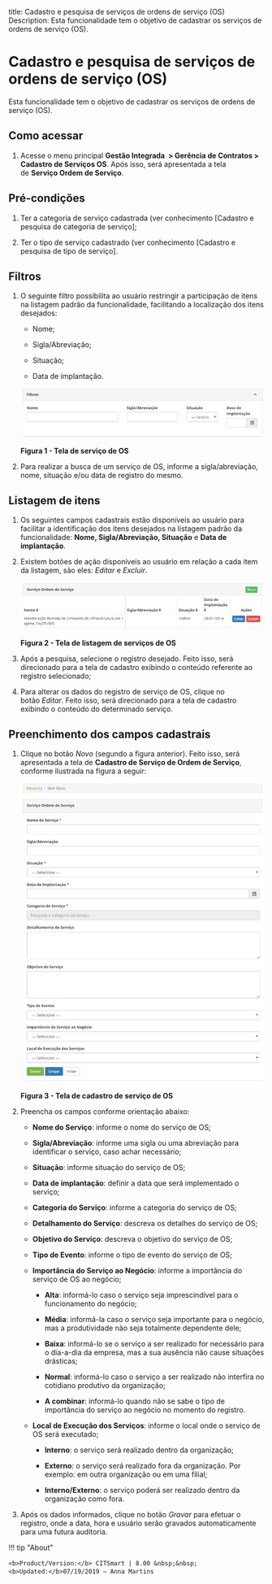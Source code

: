 title: Cadastro e pesquisa de serviços de ordens de serviço (OS)
Description: Esta funcionalidade tem o objetivo de cadastrar os serviços de ordens de serviço (OS).

# Cadastro e pesquisa de serviços de ordens de serviço (OS)

Esta funcionalidade tem o objetivo de cadastrar os serviços de ordens de serviço
(OS).

Como acessar
----------

1.  Acesse o menu principal **Gestão Integrada  > Gerência de Contratos >
    Cadastro de Serviços OS**. Após isso, será apresentada a tela de **Serviço
    Ordem de Serviço**.

Pré-condições
------------

1.  Ter a categoria de serviço cadastrada (ver conhecimento [Cadastro e pesquisa
    de categoria de
    serviço];

2.  Ter o tipo de serviço cadastrado (ver conhecimento [Cadastro e pesquisa de
    tipo de
    serviço].

Filtros
------

1.  O seguinte filtro possibilita ao usuário restringir a participação de itens
    na listagem padrão da funcionalidade, facilitando a localização dos itens
    desejados:

    -   Nome;

    -   Sigla/Abreviação;

    -   Situação;

    -   Data de implantação.

    ![Criar](images/service-1.png)

    **Figura 1 - Tela de serviço de OS**

1.  Para realizar a busca de um serviço de OS, informe a sigla/abreviação, nome,
    situação e/ou data de registro do mesmo.

Listagem de itens
----------------

1.  Os seguintes campos cadastrais estão disponíveis ao usuário para facilitar a
    identificação dos itens desejados na listagem padrão da
    funcionalidade: **Nome, Sigla/Abreviação, Situação** e **Data de
    implantação**.

2.  Existem botões de ação disponíveis ao usuário em relação a cada item da
    listagem, são eles: *Editar* e *Excluir*.

    ![Criar](images/service-2.png)
    
    **Figura 2 - Tela de listagem de serviços de OS**

1.  Após a pesquisa, selecione o registro desejado. Feito isso, será direcionado
    para a tela de cadastro exibindo o conteúdo referente ao registro
    selecionado;

2.  Para alterar os dados do registro de serviço de OS, clique no
    botão *Editar*. Feito isso, será direcionado para a tela de cadastro
    exibindo o conteúdo do determinado serviço.

Preenchimento dos campos cadastrais
----------------------------------

1.  Clique no botão *Novo* (segundo a figura anterior). Feito isso, será
    apresentada a tela de **Cadastro de Serviço de Ordem de Serviço**, conforme
    ilustrada na figura a seguir:

    ![Criar](images/service-3.png)
    
    **Figura 3 - Tela de cadastro de serviço de OS**

1.  Preencha os campos conforme orientação abaixo:

    -  **Nome do Serviço**: informe o nome do serviço de OS;

    -  **Sigla/Abreviação**: informe uma sigla ou uma abreviação para identificar o
    serviço, caso achar necessário;

    -  **Situação**: informe situação do serviço de OS;

    -  **Data de implantação**: definir a data que será implementado o serviço;

    -  **Categoria do Serviço**: informe a categoria do serviço de OS;

    -  **Detalhamento do Serviço**: descreva os detalhes do serviço de OS;

    -  **Objetivo do Serviço**: descreva o objetivo do serviço de OS;

    -  **Tipo de Evento**: informe o tipo de evento do serviço de OS;

    -  **Importância do Serviço ao Negócio**: informe a importância do serviço de
    OS ao negócio;

        -  **Alta**: informá-lo caso o serviço seja imprescindível para o
        funcionamento do negócio;

        -  **Média**: informá-la caso o serviço seja importante para o negócio, mas
        a produtividade não seja totalmente dependente dele;

        -  **Baixa**: informá-lo se o serviço a ser realizado for necessário para o
        dia-a-dia da empresa, mas a sua ausência não cause situações drásticas;

        -  **Normal**: informá-lo caso o serviço a ser realizado não interfira no
        cotidiano produtivo da organização;

        -  **A combinar**: informá-lo quando não se sabe o tipo de importância do
        serviço ao negócio no momento do registro.

    -  **Local de Execução dos Serviços**: informe o local onde o serviço de OS
    será executado;

        -  **Interno**: o serviço será realizado dentro da organização;

        -  **Externo**: o serviço será realizado fora da organização. Por exemplo:
        em outra organização ou em uma filial;

        -  **Interno/Externo**: o serviço poderá ser realizado dentro da
        organização como fora.

1.  Após os dados informados, clique no botão *Gravar* para efetuar o registro,
    onde a data, hora e usuário serão gravados automaticamente para uma futura
    auditoria.


!!! tip "About"

    <b>Product/Version:</b> CITSmart | 8.00 &nbsp;&nbsp;
    <b>Updated:</b>07/19/2019 – Anna Martins
